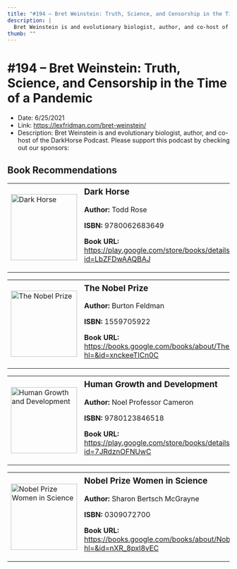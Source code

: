 ```yaml
---
title: "#194 – Bret Weinstein: Truth, Science, and Censorship in the Time of a Pandemic"
description: |
  Bret Weinstein is and evolutionary biologist, author, and co-host of the DarkHorse Podcast. Please support this podcast by checking out our sponsors:"
thumb: ""
---
```


# #194 – Bret Weinstein: Truth, Science, and Censorship in the Time of a Pandemic

  - Date: 6/25/2021
  - Link: https://lexfridman.com/bret-weinstein/
  - Description: Bret Weinstein is and evolutionary biologist, author, and co-host of the DarkHorse Podcast. Please support this podcast by checking out our sponsors:

## Book Recommendations

<table style="border: none;"><tr style="border: none;"><td style="border: none;"><img src="http://books.google.com/books/content?id=LbZFDwAAQBAJ&printsec=frontcover&img=1&zoom=1&edge=curl&source=gbs_api" alt="Dark Horse" width="150" style="vertical-align: top;"></td><td style="border: none; vertical-align: top;"><h3 style='margin-top: 5'>Dark Horse</h3><p><strong>Author:</strong> Todd Rose</p><p><strong>ISBN:</strong> 9780062683649</p><p><strong>Book URL:</strong> <a href="https://play.google.com/store/books/details?id=LbZFDwAAQBAJ">https://play.google.com/store/books/details?id=LbZFDwAAQBAJ</a></p></td></tr></table>
<table style="border: none;"><tr style="border: none;"><td style="border: none;"><img src="http://books.google.com/books/content?id=xnckeeTICn0C&printsec=frontcover&img=1&zoom=1&edge=curl&source=gbs_api" alt="The Nobel Prize" width="150" style="vertical-align: top;"></td><td style="border: none; vertical-align: top;"><h3 style='margin-top: 5'>The Nobel Prize</h3><p><strong>Author:</strong> Burton Feldman</p><p><strong>ISBN:</strong> 1559705922</p><p><strong>Book URL:</strong> <a href="https://books.google.com/books/about/The_Nobel_Prize.html?hl=&id=xnckeeTICn0C">https://books.google.com/books/about/The_Nobel_Prize.html?hl=&id=xnckeeTICn0C</a></p></td></tr></table>
<table style="border: none;"><tr style="border: none;"><td style="border: none;"><img src="http://books.google.com/books/content?id=7JRdznOFNUwC&printsec=frontcover&img=1&zoom=1&edge=curl&source=gbs_api" alt="Human Growth and Development" width="150" style="vertical-align: top;"></td><td style="border: none; vertical-align: top;"><h3 style='margin-top: 5'>Human Growth and Development</h3><p><strong>Author:</strong> Noel Professor Cameron</p><p><strong>ISBN:</strong> 9780123846518</p><p><strong>Book URL:</strong> <a href="https://play.google.com/store/books/details?id=7JRdznOFNUwC">https://play.google.com/store/books/details?id=7JRdznOFNUwC</a></p></td></tr></table>
<table style="border: none;"><tr style="border: none;"><td style="border: none;"><img src="http://books.google.com/books/content?id=nXR_8pxl8vEC&printsec=frontcover&img=1&zoom=1&source=gbs_api" alt="Nobel Prize Women in Science" width="150" style="vertical-align: top;"></td><td style="border: none; vertical-align: top;"><h3 style='margin-top: 5'>Nobel Prize Women in Science</h3><p><strong>Author:</strong> Sharon Bertsch McGrayne</p><p><strong>ISBN:</strong> 0309072700</p><p><strong>Book URL:</strong> <a href="https://books.google.com/books/about/Nobel_Prize_Women_in_Science.html?hl=&id=nXR_8pxl8vEC">https://books.google.com/books/about/Nobel_Prize_Women_in_Science.html?hl=&id=nXR_8pxl8vEC</a></p></td></tr></table>

